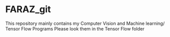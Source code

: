 # FARAZ_git
This repository mainly contains my Computer Vision and Machine learning/ Tensor Flow Programs
Please look them in the Tensor Flow folder
